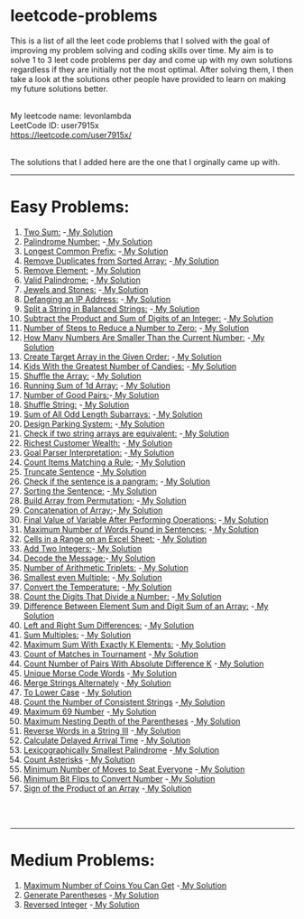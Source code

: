 # leetcode-problems
This is a list of all the leet code problems that I solved with the goal of improving my problem solving and coding skills over time.
My aim is to solve 1 to 3 leet code problems per day and come up with my own solutions regardless if they are initially not the most optimal. After solving them, I then take a look at the solutions other people have provided to learn on making my future solutions better.<br><br>

My leetcode name: levonlambda  
LeetCode ID: user7915x  
https://leetcode.com/user7915x/ <br><br>   


The solutions that I added here are the one that I orginally came up with.   


   ___
# Easy Problems:

1. [Two Sum:](https://leetcode.com/problems/two-sum/)
     -[ My Solution](https://github.com/levonlambda/leetcode-problems/blob/c277d470f078c814067c98fc78fe0b37eb5e8035/src/Easy/two_sum.js)    
2. [Palindrome Number:](https://leetcode.com/problems/palindrome-number/) 
    -[ My Solution](https://github.com/levonlambda/leetcode-problems/blob/c277d470f078c814067c98fc78fe0b37eb5e8035/src/Easy/palindrome_number.js)
3. [Longest Common Prefix:](https://leetcode.com/problems/longest-common-prefix/) 
    -[ My Solution](https://github.com/levonlambda/leetcode-problems/blob/c277d470f078c814067c98fc78fe0b37eb5e8035/src/Easy/longest_common_prefix.js)
4. [Remove Duplicates from Sorted Array:](https://leetcode.com/problems/remove-duplicates-from-sorted-array/) 
-[ My Solution](https://github.com/levonlambda/leetcode-problems/blob/c277d470f078c814067c98fc78fe0b37eb5e8035/src/Easy/remove_duplicates_from_sorted_array.js)
5. [Remove Element:](https://leetcode.com/problems/remove-element/)  -[ My Solution](https://github.com/levonlambda/leetcode-problems/blob/c277d470f078c814067c98fc78fe0b37eb5e8035/src/Easy/remove_element.js)
6. [Valid Palindrome:](https://leetcode.com/problems/valid-palindrome/) -[ My Solution](https://github.com/levonlambda/leetcode-problems/blob/c277d470f078c814067c98fc78fe0b37eb5e8035/src/Easy/valid_palindrome.js)
7. [Jewels and Stones:](https://leetcode.com/problems/jewels-and-stones/) -[ My Solution](https://github.com/levonlambda/leetcode-problems/blob/c277d470f078c814067c98fc78fe0b37eb5e8035/src/Easy/jewels_and_stones.js)
8. [Defanging an IP Address:](https://leetcode.com/problems/defanging-an-ip-address/) -[ My Solution](https://github.com/levonlambda/leetcode-problems/blob/c277d470f078c814067c98fc78fe0b37eb5e8035/src/Easy/defanging_an_ip_address.js)
9. [Split a String in Balanced Strings:](https://leetcode.com/problems/split-a-string-in-balanced-strings/) -[ My Solution](https://github.com/levonlambda/leetcode-problems/blob/c277d470f078c814067c98fc78fe0b37eb5e8035/src/Easy/split_a_string_in_balanced_strings.js)
10. [Subtract the Product and Sum of Digits of an Integer:](https://leetcode.com/problems/subtract-the-product-and-sum-of-digits-of-an-integer/) -[ My Solution](https://github.com/levonlambda/leetcode-problems/blob/c277d470f078c814067c98fc78fe0b37eb5e8035/src/Easy/subtract_the_product_and_sum_of_digits_of_an_integer.js)
11. [Number of Steps to Reduce a Number to Zero:](https://leetcode.com/problems/number-of-steps-to-reduce-a-number-to-zero/) -[ My Solution](https://github.com/levonlambda/leetcode-problems/blob/c277d470f078c814067c98fc78fe0b37eb5e8035/src/Easy/number_of_steps_to_reduce_number_to_zero.js)
12. [How Many Numbers Are Smaller Than the Current Number:](https://leetcode.com/problems/how-many-numbers-are-smaller-than-the-current-number/)
-[ My Solution](https://github.com/levonlambda/leetcode-problems/blob/c277d470f078c814067c98fc78fe0b37eb5e8035/src/Easy/how_many_numbers_are_smaller_than_the_current_number.js)
13. [Create Target Array in the Given Order:](https://leetcode.com/problems/create-target-array-in-the-given-order/) -[ My Solution](https://github.com/levonlambda/leetcode-problems/blob/c277d470f078c814067c98fc78fe0b37eb5e8035/src/Easy/create_target_array_in_the_given_order.js)
14. [Kids With the Greatest Number of Candies:](https://leetcode.com/problems/kids-with-the-greatest-number-of-candies/) -[ My Solution](https://github.com/levonlambda/leetcode-problems/blob/c277d470f078c814067c98fc78fe0b37eb5e8035/src/Easy/kid_with_the_greatest_number_of_candies.js)
15. [Shuffle the Array:](https://leetcode.com/problems/shuffle-the-array/) -[ My Solution](https://github.com/levonlambda/leetcode-problems/blob/c277d470f078c814067c98fc78fe0b37eb5e8035/src/Easy/shuffle_the_array.js)
16. [Running Sum of 1d Array:](https://leetcode.com/problems/running-sum-of-1d-array/) -[ My Solution](https://github.com/levonlambda/leetcode-problems/blob/c277d470f078c814067c98fc78fe0b37eb5e8035/src/Easy/running_sum_of_1d_array.js)
17. [Number of Good Pairs:](https://leetcode.com/problems/number-of-good-pairs/)-[ My Solution](https://github.com/levonlambda/leetcode-problems/blob/c277d470f078c814067c98fc78fe0b37eb5e8035/src/Easy/number_of_good_pairs.js)
18. [Shuffle String:](https://leetcode.com/problems/shuffle-string/) -[ My Solution](https://github.com/levonlambda/leetcode-problems/blob/c277d470f078c814067c98fc78fe0b37eb5e8035/src/Easy/shuffle_string.js)
19. [Sum of All Odd Length Subarrays:](https://leetcode.com/problems/sum-of-all-odd-length-subarrays/)  -[ My Solution](https://github.com/levonlambda/leetcode-problems/blob/c277d470f078c814067c98fc78fe0b37eb5e8035/src/Easy/sum_of_all_odd_length_subarrays.js)
20. [Design Parking System:](https://leetcode.com/problems/design-parking-system/) -[ My Solution](https://github.com/levonlambda/leetcode-problems/blob/c277d470f078c814067c98fc78fe0b37eb5e8035/src/Easy/design_a_parking_system.js)
21. [Check if two string arrays are equivalent:](https://leetcode.com/problems/check-if-two-string-arrays-are-equivalent/) -[ My Solution](https://github.com/levonlambda/leetcode-problems/blob/c277d470f078c814067c98fc78fe0b37eb5e8035/src/Easy/check_if_two_string_arrays_are_equivalent.js)
22. [Richest Customer Wealth:](https://leetcode.com/problems/richest-customer-wealth/) -[ My Solution](https://github.com/levonlambda/leetcode-problems/blob/c277d470f078c814067c98fc78fe0b37eb5e8035/src/Easy/richest_customer_wealth.js)
23. [Goal Parser Interpretation:](https://leetcode.com/problems/goal-parser-interpretation/) -[ My Solution](https://github.com/levonlambda/leetcode-problems/blob/c277d470f078c814067c98fc78fe0b37eb5e8035/src/Easy/goal_parser_interpretation.js)
24. [Count Items Matching a Rule:](https://leetcode.com/problems/count-items-matching-a-rule/) -[ My Solution](https://github.com/levonlambda/leetcode-problems/blob/c277d470f078c814067c98fc78fe0b37eb5e8035/src/Easy/count_items_matching_a_rule.js)
25. [Truncate Sentence](https://leetcode.com/problems/truncate-sentence/) -[ My Solution](https://github.com/levonlambda/leetcode-problems/blob/c277d470f078c814067c98fc78fe0b37eb5e8035/src/Easy/truncate_a_sentence.js)
26. [Check if the sentence is a pangram:](https://leetcode.com/problems/check-if-the-sentence-is-pangram/) -[ My Solution](https://github.com/levonlambda/leetcode-problems/blob/c277d470f078c814067c98fc78fe0b37eb5e8035/src/Easy/check_if_the_sentence_is_a_pangram.js)
27. [Sorting the Sentence:](https://leetcode.com/problems/sorting-the-sentence/) -[ My Solution](https://github.com/levonlambda/leetcode-problems/blob/c277d470f078c814067c98fc78fe0b37eb5e8035/src/Easy/sorting_the_sentence.js)
28. [Build Array from Permutation:](https://leetcode.com/problems/build-array-from-permutation/description/) -[ My Solution](https://github.com/levonlambda/leetcode-problems/blob/aae68c2e3fbaaddb37f79723b46971b9d49a953d/problems/Easy/build_array_from_permutation.js)
29. [Concatenation of Array:](https://leetcode.com/problems/concatenation-of-array/)-[ My Solution](https://github.com/levonlambda/leetcode-problems/blob/c277d470f078c814067c98fc78fe0b37eb5e8035/src/Easy/concatenation_of_array.js)
30. [Final Value of Variable After Performing Operations:](https://leetcode.com/problems/final-value-of-variable-after-performing-operations/) -[ My Solution](https://github.com/levonlambda/leetcode-problems/blob/c277d470f078c814067c98fc78fe0b37eb5e8035/src/Easy/final_value_of_variable_after_performing_operations.js)
31. [Maximum Number of Words Found in Sentences:](https://leetcode.com/problems/maximum-number-of-words-found-in-sentences/) -[ My Solution](https://github.com/levonlambda/leetcode-problems/blob/c277d470f078c814067c98fc78fe0b37eb5e8035/src/Easy/maximum_number_of_words_found_in_sentences.js)
32. [Cells in a Range on an Excel Sheet:](https://leetcode.com/problems/cells-in-a-range-on-an-excel-sheet/) -[ My Solution](https://github.com/levonlambda/leetcode-problems/blob/c277d470f078c814067c98fc78fe0b37eb5e8035/src/Easy/cells_in_range_on_an_excel_sheet.js)
33. [Add Two Integers:](https://leetcode.com/problems/add-two-integers/)-[ My Solution](https://github.com/levonlambda/leetcode-problems/blob/c277d470f078c814067c98fc78fe0b37eb5e8035/src/Easy/add_two_integers.js)
34. [Decode the Message:](https://leetcode.com/problems/decode-the-message/)-[ My Solution](https://github.com/levonlambda/leetcode-problems/blob/c277d470f078c814067c98fc78fe0b37eb5e8035/src/Easy/decode_the_message.js)
35. [Number of Arithmetic Triplets:](https://leetcode.com/problems/number-of-arithmetic-triplets/) -[ My Solution](https://github.com/levonlambda/leetcode-problems/blob/aae68c2e3fbaaddb37f79723b46971b9d49a953d/problems/Easy/number_of_arithmetic_triplets.js)
36. [Smallest even Multiple:](https://leetcode.com/problems/smallest-even-multiple/) -[ My Solution](https://github.com/levonlambda/leetcode-problems/blob/c277d470f078c814067c98fc78fe0b37eb5e8035/src/Easy/smallest_even_multiple.js)
37. [Convert the Temperature:](https://leetcode.com/problems/convert-the-temperature/) -[ My Solution](https://github.com/levonlambda/leetcode-problems/blob/c277d470f078c814067c98fc78fe0b37eb5e8035/src/Easy/convert_the_temperature.js)
38. [Count the Digits That Divide a Number:](https://leetcode.com/problems/count-the-digits-that-divide-a-number/) -[ My Solution](https://github.com/levonlambda/leetcode-problems/blob/c277d470f078c814067c98fc78fe0b37eb5e8035/src/Easy/count_the_digits_that_divide_a_number.js)
39. [Difference Between Element Sum and Digit Sum of an Array:](https://leetcode.com/problems/difference-between-element-sum-and-digit-sum-of-an-array/) -[ My Solution](https://github.com/levonlambda/leetcode-problems/blob/c277d470f078c814067c98fc78fe0b37eb5e8035/src/Easy/difference_between_element_sum_and_digit_sum_of_an_array.js)
40. [Left and Right Sum Differences:](https://leetcode.com/problems/left-and-right-sum-differences/) -[ My Solution](https://github.com/levonlambda/leetcode-problems/blob/c277d470f078c814067c98fc78fe0b37eb5e8035/src/Easy/left_and_right_sum_differences.js)
41. [Sum Multiples:](https://leetcode.com/problems/sum-multiples/) -[ My Solution](https://github.com/levonlambda/leetcode-problems/blob/c277d470f078c814067c98fc78fe0b37eb5e8035/src/Easy/sum_multiples.js)
42. [Maximum Sum With Exactly K Elements:](https://leetcode.com/problems/maximum-sum-with-exactly-k-elements/description/) -[ My Solution](https://github.com/levonlambda/leetcode-problems/blob/c277d470f078c814067c98fc78fe0b37eb5e8035/src/Easy/maximum_sum_with_exactly_k_elements.js)
43. [Count of Matches in Tournament](https://leetcode.com/problems/count-of-matches-in-tournament/description/) -[ My Solution](https://github.com/levonlambda/leetcode-problems/blob/c277d470f078c814067c98fc78fe0b37eb5e8035/src/Easy/count_of_matches_in_tournament.js)
44. [Count Number of Pairs With Absolute Difference K](https://leetcode.com/problems/count-number-of-pairs-with-absolute-difference-k/description/) -[ My Solution](https://github.com/levonlambda/leetcode-problems/blob/c277d470f078c814067c98fc78fe0b37eb5e8035/src/Easy/count_number_of_pairs_with_absolute_difference_k.js)
45. [Unique Morse Code Words](https://leetcode.com/problems/unique-morse-code-words/description/) -[ My Solution](https://github.com/levonlambda/leetcode-problems/blob/36eaa6335c54452bf9558dc6c5e731bbbc419ef2/src/Easy/unique_morse_code_words.js)
46. [Merge Strings Alternately](https://leetcode.com/problems/merge-strings-alternately/description/) -[ My Solution](https://github.com/levonlambda/leetcode-problems/blob/36eaa6335c54452bf9558dc6c5e731bbbc419ef2/src/Easy/merge_strings_alternately.js)
47. [To Lower Case](https://leetcode.com/problems/to-lower-case/description/) -[ My Solution](https://github.com/levonlambda/leetcode-problems/blob/36eaa6335c54452bf9558dc6c5e731bbbc419ef2/src/Easy/to_lower_case.js)
48. [Count the Number of Consistent Strings](https://leetcode.com/problems/count-the-number-of-consistent-strings/description/) -[ My Solution](https://github.com/levonlambda/leetcode-problems/blob/2c0a0c19508bce5a90d1bd3b9b1a85a41c354cd6/src/Easy/count_the_number_of_consistent_strings.js)
49. [Maximum 69 Number](https://leetcode.com/problems/maximum-69-number/description/) -[ My Solution](https://github.com/levonlambda/leetcode-problems/blob/2c0a0c19508bce5a90d1bd3b9b1a85a41c354cd6/src/Easy/maximum_69_number.js)
50. [Maximum Nesting Depth of the Parentheses](https://leetcode.com/problems/maximum-nesting-depth-of-the-parentheses/description/) -[ My Solution](https://github.com/levonlambda/leetcode-problems/blob/2c0a0c19508bce5a90d1bd3b9b1a85a41c354cd6/src/Easy/maximum_nesting_depth_of_the_parentheses.js)
51. [Reverse Words in a String III](https://leetcode.com/problems/reverse-words-in-a-string-iii/description/) -[ My Solution](https://github.com/levonlambda/leetcode-problems/blob/2c0a0c19508bce5a90d1bd3b9b1a85a41c354cd6/src/Easy/reverse_words_in_a_string_iii.js)
52. [Calculate Delayed Arrival Time](https://leetcode.com/problems/calculate-delayed-arrival-time/description/) -[ My Solution](https://github.com/levonlambda/leetcode-problems/blob/2c0a0c19508bce5a90d1bd3b9b1a85a41c354cd6/src/Easy/calculate_delayed_arrival_time.js)
53. [Lexicographically Smallest Palindrome](https://leetcode.com/problems/lexicographically-smallest-palindrome/description/)  -[ My Solution](https://github.com/levonlambda/leetcode-problems/blob/f03ee4a0fd1bf6cf29ecf299cacc49dd9d701bc9/src/Easy/lexicographically_smallest_palindrome.js)
54. [Count Asterisks](https://leetcode.com/problems/count-asterisks/description/) -[ My Solution](https://github.com/levonlambda/leetcode-problems/blob/684ee266ec45f496a768a4b3b5e7d8814a76c257/src/Easy/count_asterisks.js)
55. [Minimum Number of Moves to Seat Everyone](https://leetcode.com/problems/minimum-number-of-moves-to-seat-everyone/description/) -[ My Solution](https://github.com/levonlambda/leetcode-problems/blob/684ee266ec45f496a768a4b3b5e7d8814a76c257/src/Easy/minimum_number_of_moves_to_seat_everyone.js)
56. [Minimum Bit Flips to Convert Number](https://leetcode.com/problems/minimum-bit-flips-to-convert-number/description/) -[ My Solution](https://github.com/levonlambda/leetcode-problems/blob/cd5f7dfc407dba3b30a117e8f41c8130cf3e7ed5/src/Easy/minimum_bit_flips_to_convert_number.js)
57. [Sign of the Product of an Array](https://leetcode.com/problems/sign-of-the-product-of-an-array/description/) -[ My Solution](https://github.com/levonlambda/leetcode-problems/blob/a650ca4a043aa2b7ca9d02fededa7ebb90ceae4b/src/Easy/sign_of_the_product_of_an_array.js)

<br><br>
___
# Medium Problems:

1. [Maximum Number of Coins You Can Get](https://leetcode.com/problems/maximum-number-of-coins-you-can-get/description/) -[ My Solution](https://github.com/levonlambda/leetcode-problems/blob/f03ee4a0fd1bf6cf29ecf299cacc49dd9d701bc9/src/medium/maximum_number_of_coins_you_can_get.js)
2. [Generate Parentheses](https://leetcode.com/problems/generate-parentheses/description/) -[ My Solution](https://github.com/levonlambda/leetcode-problems/blob/a650ca4a043aa2b7ca9d02fededa7ebb90ceae4b/src/medium/generate_parentheses.js)
3. [Reversed Integer](https://leetcode.com/problems/reverse-integer/description/)  -[ My Solution](https://github.com/levonlambda/leetcode-problems/blob/a650ca4a043aa2b7ca9d02fededa7ebb90ceae4b/src/medium/reversed_integer.js)